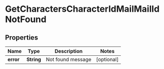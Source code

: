 
# GetCharactersCharacterIdMailMailIdNotFound

## Properties
Name | Type | Description | Notes
------------ | ------------- | ------------- | -------------
**error** | **String** | Not found message |  [optional]



